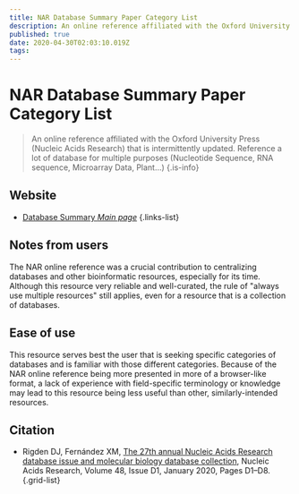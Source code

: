 ```yaml
---
title: NAR Database Summary Paper Category List
description: An online reference affiliated with the Oxford University Press (Nucleic Acids Research) that is intermittently updated. 
published: true
date: 2020-04-30T02:03:10.019Z
tags: 
---
```


# NAR Database Summary Paper Category List

> An online reference affiliated with the Oxford University Press (Nucleic Acids Research) that is intermittently updated. Reference a lot of database for multiple purposes (Nucleotide Sequence, RNA sequence, Microarray Data, Plant...)
{.is-info}

## Website

- [Database Summary *Main page*](http://www.oxfordjournals.org/our_journals/nar/database/c/)
{.links-list}

## Notes from users
The NAR online reference was a crucial contribution to centralizing databases and other bioinformatic resources, especially for its time. Although this resource very reliable and well-curated, the rule of "always use multiple resources" still applies, even for a resource that is a collection of databases.



## Ease of use
This resource serves best the user that is seeking specific categories of databases and is familiar with those different categories. Because of the NAR online reference being more presented in more of a browser-like format, a lack of experience with field-specific terminology or knowledge may lead to this resource being less useful than other, similarly-intended resources.



## Citation

- Rigden DJ, Fernández XM, [The 27th annual Nucleic Acids Research database issue and molecular biology database collection](https://doi.org/10.1093/nar/gkz1161), Nucleic Acids Research, Volume 48, Issue D1, January 2020, Pages D1–D8.
{.grid-list}


